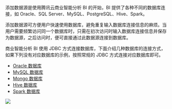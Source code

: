 添加数据源是使用腾讯云商业智能分析 BI 的开始，BI 提供了各种不同的数据库连接，如 Oracle、SQL Server、MySQL、PostgreSQL、Hive、Spark。

添加数据源可方便用户快速使用数据库，避免重复输入数据库连接信息的麻烦。当用户需要频繁访问同一个数据库时，只需在初次访问时输入数据库连接信息并保存为数据源，之后访问时，便可直接通过此数据源连接到数据库。

商业智能分析 BI 使用 JDBC 方式连接数据库，下面介绍几种数据库的连接方式，如果下列没有对应数据库的示例，按照常规的 JDBC 方式连接对应数据库即可。
- [Oracle 数据库](https://cloud.tencent.com/document/product/590/19563)
- [MySQL 数据库](https://cloud.tencent.com/document/product/590/19562)
- [Mongo 数据库](https://cloud.tencent.com/document/product/590/19561)
- [Hive 数据库](https://cloud.tencent.com/document/product/590/19560)
- [Spark 数据库](https://cloud.tencent.com/document/product/590/19564)

![](https://main.qcloudimg.com/raw/523b8902b2ac2dbb6d451079caf84136.png)
